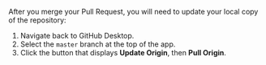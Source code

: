 After you merge your Pull Request, you will need to update your local copy of the repository:

1. Navigate back to GitHub Desktop.
1. Select the `master` branch at the top of the app.
1. Click the button that displays **Update Origin**, then **Pull Origin**. 
